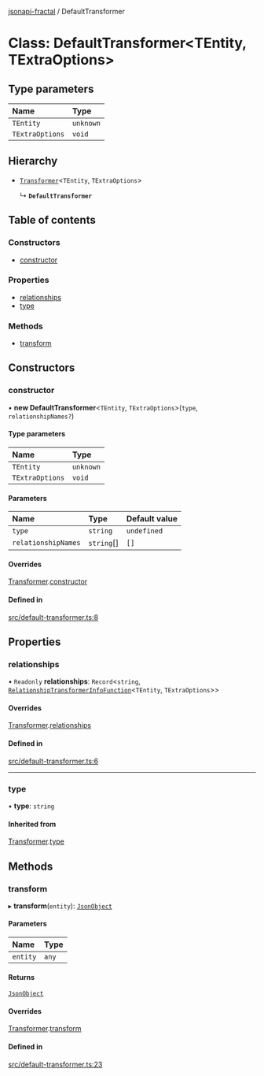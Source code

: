[jsonapi-fractal](../README.md) / DefaultTransformer

# Class: DefaultTransformer<TEntity, TExtraOptions\>

## Type parameters

| Name | Type |
| :------ | :------ |
| `TEntity` | `unknown` |
| `TExtraOptions` | `void` |

## Hierarchy

- [`Transformer`](Transformer.md)<`TEntity`, `TExtraOptions`\>

  ↳ **`DefaultTransformer`**

## Table of contents

### Constructors

- [constructor](DefaultTransformer.md#constructor)

### Properties

- [relationships](DefaultTransformer.md#relationships)
- [type](DefaultTransformer.md#type)

### Methods

- [transform](DefaultTransformer.md#transform)

## Constructors

### constructor

• **new DefaultTransformer**<`TEntity`, `TExtraOptions`\>(`type`, `relationshipNames?`)

#### Type parameters

| Name | Type |
| :------ | :------ |
| `TEntity` | `unknown` |
| `TExtraOptions` | `void` |

#### Parameters

| Name | Type | Default value |
| :------ | :------ | :------ |
| `type` | `string` | `undefined` |
| `relationshipNames` | `string`[] | `[]` |

#### Overrides

[Transformer](Transformer.md).[constructor](Transformer.md#constructor)

#### Defined in

[src/default-transformer.ts:8](https://github.com/andersondanilo/jsonapi-fractal/blob/19282ab/src/default-transformer.ts#L8)

## Properties

### relationships

• `Readonly` **relationships**: `Record`<`string`, [`RelationshipTransformerInfoFunction`](../README.md#relationshiptransformerinfofunction)<`TEntity`, `TExtraOptions`\>\>

#### Overrides

[Transformer](Transformer.md).[relationships](Transformer.md#relationships)

#### Defined in

[src/default-transformer.ts:6](https://github.com/andersondanilo/jsonapi-fractal/blob/19282ab/src/default-transformer.ts#L6)

___

### type

• **type**: `string`

#### Inherited from

[Transformer](Transformer.md).[type](Transformer.md#type)

## Methods

### transform

▸ **transform**(`entity`): [`JsonObject`](../README.md#jsonobject)

#### Parameters

| Name | Type |
| :------ | :------ |
| `entity` | `any` |

#### Returns

[`JsonObject`](../README.md#jsonobject)

#### Overrides

[Transformer](Transformer.md).[transform](Transformer.md#transform)

#### Defined in

[src/default-transformer.ts:23](https://github.com/andersondanilo/jsonapi-fractal/blob/19282ab/src/default-transformer.ts#L23)
